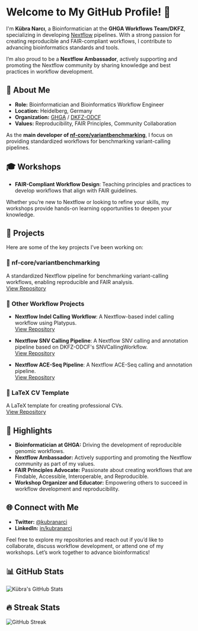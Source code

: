 # Welcome to My GitHub Profile! 👋  

I'm **Kübra Narcı**, a Bioinformatician at the **GHGA Workflows Team/DKFZ**, specializing in developing [Nextflow](https://www.nextflow.io/) pipelines. With a strong passion for creating reproducible and FAIR-compliant workflows, I contribute to advancing bioinformatics standards and tools.  

I’m also proud to be a **Nextflow Ambassador**, actively supporting and promoting the Nextflow community by sharing knowledge and best practices in workflow development.  

## 🔬 About Me  

- **Role:** Bioinformatician and Bioinformatics Workflow Engineer 
- **Location:** Heidelberg, Germany  
- **Organization:** [GHGA](https://github.com/ghga-de) / [DKFZ-ODCF](https://github.com/DKFZ-ODCF)  
- **Values:** Reproducibility, FAIR Principles, Community Collaboration  

As the **main developer of [nf-core/variantbenchmarking](https://github.com/nf-core/variantbenchmarking)**, I focus on providing standardized workflows for benchmarking variant-calling pipelines.  

## 🎓 Workshops  

  
- **FAIR-Compliant Workflow Design**: Teaching principles and practices to develop workflows that align with FAIR guidelines.  

Whether you’re new to Nextflow or looking to refine your skills, my workshops provide hands-on learning opportunities to deepen your knowledge.  

## 🚀 Projects  

Here are some of the key projects I’ve been working on:  

### 🎯 nf-core/variantbenchmarking  
A standardized Nextflow pipeline for benchmarking variant-calling workflows, enabling reproducible and FAIR analysis.  
[View Repository](https://github.com/nf-core/variantbenchmarking)  

### 🧬 Other Workflow Projects  
- **Nextflow Indel Calling Workflow**: A Nextflow-based indel calling workflow using Platypus.  
  [View Repository](https://github.com/ghga-de/nf-platypusindelcalling)  

- **Nextflow SNV Calling Pipeline**: A Nextflow SNV calling and annotation pipeline based on DKFZ-ODCF's SNVCallingWorkflow.  
  [View Repository](https://github.com/ghga-de/nf-snvcalling)  

- **Nextflow ACE-Seq Pipeline**: A Nextflow ACE-Seq calling and annotation pipeline.  
  [View Repository](https://github.com/ghga-de/nf-aceseq)  

### 📄 LaTeX CV Template  
A LaTeX template for creating professional CVs.  
[View Repository](https://github.com/kubranarci/CV)  

## 🌟 Highlights  
- **Bioinformatician at GHGA:** Driving the development of reproducible genomic workflows.  
- **Nextflow Ambassador:** Actively supporting and promoting the Nextflow community as part of my values.  
- **FAIR Principles Advocate:** Passionate about creating workflows that are Findable, Accessible, Interoperable, and Reproducible.  
- **Workshop Organizer and Educator:** Empowering others to succeed in workflow development and reproducibility.  

## 🌐 Connect with Me  

- **Twitter:** [@kubranarci](https://twitter.com/kubranarci)  
- **LinkedIn:** [in/kubranarci](https://www.linkedin.com/in/kubranarci/)  

Feel free to explore my repositories and reach out if you’d like to collaborate, discuss workflow development, or attend one of my workshops. Let’s work together to advance bioinformatics!  

## 📊 GitHub Stats

![Kübra's GitHub Stats](https://github-readme-stats.vercel.app/api?username=kubranarci&show_icons=true&theme=default&hide_border=true)  

## 🔥 Streak Stats

![GitHub Streak](https://streak-stats.demolab.com?user=kubranarci&theme=default&hide_border=true)  
 
